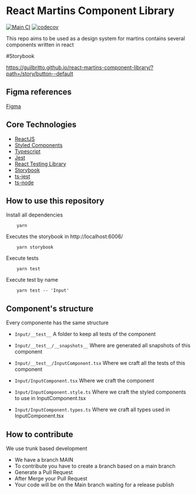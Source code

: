 # React Martins Component Library

[![Main CI](https://github.com/Guilbritto/react-martins-component-library/workflows/Main%20CI/badge.svg)](https://github.com/Guilbritto/react-martins-component-library/actions?query=workflow%3AMain+branch%3Amain)
[![codecov](https://codecov.io/gh/Guilbritto/react-martins-component-library/branch/main/graph/badge.svg?token=PWEI1FO5I2)](https://codecov.io/gh/Guilbritto/react-martins-component-library)

This repo aims to be used as a design system for martins
contains several components written in react

#Storybook

https://guilbritto.github.io/react-martins-component-library/?path=/story/button--default


## Figma references

[Figma](https://www.figma.com/file/oX25OOCKxYY37i47njHQdO/Tracking?node-id=0%3A1)

## Core Technologies

-   [ReactJS](https://reactjs.org/)
-   [Styled Components](https://styled-components.com/)
-   [Typescript](https://www.typescriptlang.org/)
-   [Jest](https://jestjs.io/)
-   [React Testing Library](https://testing-library.com/docs/react-testing-library/intro/)
-   [Storybook](https://storybook.js.org/)
-   [ts-jest](https://github.com/kulshekhar/ts-jest)
-   [ts-node](https://github.com/TypeStrong/ts-node)

## How to use this repository

Install all dependencies

```
    yarn
```

Executes the storybook in http://localhost:6006/

```
    yarn storybook
```

Execute tests

```
    yarn test
```

Execute test by name

```
    yarn test -- 'Input'
```

## Component's structure

Every componente has the same structure

-   `Input/__test__` A folder to keep all tests of the component

-   `Input/__test__/__snapshots__` Where are generated all snapshots of this component

-   `Input/__test__/InputComponent.tsx` Where we craft all the tests of this component

-   `Input/InputComponent.tsx` Where we craft the component

-   `Input/InputComponent.style.ts` Where we craft the styled components to use in InputComponent.tsx

-   `Input/InputComponent.types.ts` Where we craft all types used in InputComponent.tsx

## How to contribute

We use trunk based development

-   We have a branch MAIN
-   To contribute you have to create a branch based on a main branch
-   Generate a Pull Request
-   After Merge your Pull Request
-   Your code will be on the Main branch waiting for a release publish
